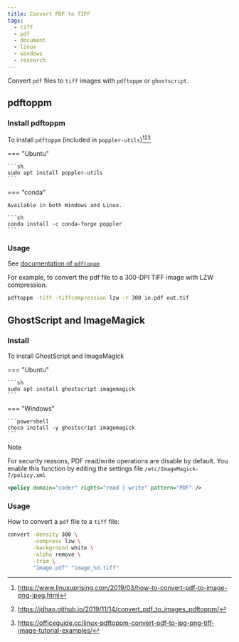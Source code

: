 ```yaml
---
title: Convert PDF to TIFF
tags:
  - tiff
  - pdf
  - document
  - linux
  - windows
  - research
---
```


Convert `pdf` files to `tiff` images with `pdftoppm` or `ghostscript`.

## pdftoppm

[^2]: https://www.linuxuprising.com/2019/03/how-to-convert-pdf-to-image-png-jpeg.html
[^3]: https://jdhao.github.io/2019/11/14/convert_pdf_to_images_pdftoppm/
[^4]: https://officeguide.cc/linux-pdftoppm-convert-pdf-to-jpg-png-tiff-image-tutorial-examples/

### Install pdftoppm

To install `pdftoppm` (included in `poppler-utils`)[^2][^3][^4]

=== "Ubuntu"

    ```sh
    sudo apt install poppler-utils
    ```

=== "conda"

    Available in both Windows and Linux.

    ```sh
    conda install -c conda-forge poppler
    ```

### Usage

See [documentation of `pdftoppm`](https://www.mankier.com/1/pdftoppm)

For example, to convert the pdf file to a 300-DPI TIFF image with LZW compression.

```sh
pdftoppm -tiff -tiffcompression lzw -r 300 in.pdf out.tif
```

## GhostScript and ImageMagick

### Install

To install GhostScript and ImageMagick

=== "Ubuntu"

    ```sh
    sudo apt install ghostscript imagemagick
    ```

=== "Windows"

    ```powershell
    choco install -y ghostscript imagemagick
    ```

> [!NOTE]
> For security reasons, PDF read/write operations are disable by default. You enable this function by editing the settings file `/etc/ImageMagick-7/policy.xml`
> ```xml title="/etc/ImageMagick-7/policy.xml"
> <policy domain="coder" rights="read | write" pattern="PDF" />
> ```

### Usage

How to convert a `pdf` file to a `tiff` file:

```sh
convert -density 300 \
        -compress lzw \
        -background white \
        -alpha remove \
        -trim \
        "image.pdf" "image_%d.tiff"
```

